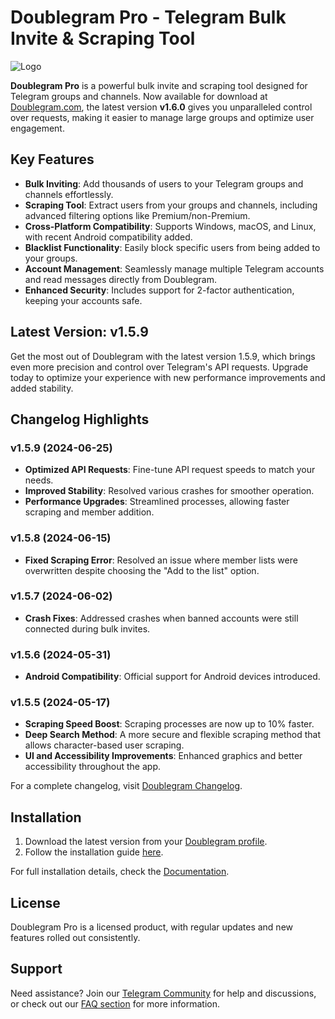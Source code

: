 # Doublegram Pro - Telegram Bulk Invite & Scraping Tool

![Logo](https://www.doublegram.com/img/dblgrm-bulk-invite.png)

**Doublegram Pro** is a powerful bulk invite and scraping tool designed for Telegram groups and channels. Now available for download at [Doublegram.com](https://www.doublegram.com), the latest version **v1.6.0** gives you unparalleled control over requests, making it easier to manage large groups and optimize user engagement.

## Key Features

- **Bulk Inviting**: Add thousands of users to your Telegram groups and channels effortlessly.
- **Scraping Tool**: Extract users from your groups and channels, including advanced filtering options like Premium/non-Premium.
- **Cross-Platform Compatibility**: Supports Windows, macOS, and Linux, with recent Android compatibility added.
- **Blacklist Functionality**: Easily block specific users from being added to your groups.
- **Account Management**: Seamlessly manage multiple Telegram accounts and read messages directly from Doublegram.
- **Enhanced Security**: Includes support for 2-factor authentication, keeping your accounts safe.

## Latest Version: v1.5.9

Get the most out of Doublegram with the latest version 1.5.9, which brings even more precision and control over Telegram's API requests. Upgrade today to optimize your experience with new performance improvements and added stability.

## Changelog Highlights

### v1.5.9 (2024-06-25)
- **Optimized API Requests**: Fine-tune API request speeds to match your needs.
- **Improved Stability**: Resolved various crashes for smoother operation.
- **Performance Upgrades**: Streamlined processes, allowing faster scraping and member addition.

### v1.5.8 (2024-06-15)
- **Fixed Scraping Error**: Resolved an issue where member lists were overwritten despite choosing the "Add to the list" option.

### v1.5.7 (2024-06-02)
- **Crash Fixes**: Addressed crashes when banned accounts were still connected during bulk invites.

### v1.5.6 (2024-05-31)
- **Android Compatibility**: Official support for Android devices introduced.
  
### v1.5.5 (2024-05-17)
- **Scraping Speed Boost**: Scraping processes are now up to 10% faster.
- **Deep Search Method**: A more secure and flexible scraping method that allows character-based user scraping.
- **UI and Accessibility Improvements**: Enhanced graphics and better accessibility throughout the app.

For a complete changelog, visit [Doublegram Changelog](https://www.doublegram.com/doublegram-pro/changelogs).

## Installation

1. Download the latest version from your [Doublegram profile](https://www.doublegram.com).
2. Follow the installation guide [here](https://www.doublegram.com/docs/doublegram-pro).

For full installation details, check the [Documentation](https://www.doublegram.com/docs/doublegram-pro/installation).

## License

Doublegram Pro is a licensed product, with regular updates and new features rolled out consistently.

## Support

Need assistance? Join our [Telegram Community](https://t.me/doublegram_official) for help and discussions, or check out our [FAQ section](https://www.doublegram.com/faq) for more information.





